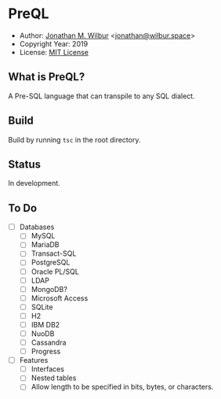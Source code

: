 # PreQL

* Author: [Jonathan M. Wilbur](https://jonathan.wilbur.space) <[jonathan@wilbur.space](mailto:jonathan@wilbur.space)>
* Copyright Year: 2019
* License: [MIT License](https://mit-license.org/)

## What is PreQL?

A Pre-SQL language that can transpile to any SQL dialect.

## Build

Build by running `tsc` in the root directory.

## Status

In development.

## To Do

- [ ] Databases
  - [ ] MySQL
  - [ ] MariaDB
  - [ ] Transact-SQL
  - [ ] PostgreSQL
  - [ ] Oracle PL/SQL
  - [ ] LDAP
  - [ ] MongoDB?
  - [ ] Microsoft Access
  - [ ] SQLite
  - [ ] H2
  - [ ] IBM DB2
  - [ ] NuoDB
  - [ ] Cassandra
  - [ ] Progress
- [ ] Features
  - [ ] Interfaces
  - [ ] Nested tables
  - [ ] Allow length to be specified in bits, bytes, or characters.
